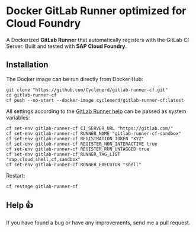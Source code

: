 # Docker GitLab Runner optimized for Cloud Foundry

A Dockerized **GitLab Runner** that automatically registers with the GitLab CI Server.
Built and tested with **SAP Cloud Foundry**.

## Installation

The Docker image can be run directly from Docker Hub:

```
git clone "https://github.com/Cyclenerd/gitlab-runner-cf.git"
cd gitlab-runner-cf
cf push --no-start --docker-image cyclenerd/gitlab-runner-cf:latest
```

All settings according to the [GitLab Runner help](https://docs.gitlab.com/runner/commands/README.html#gitlab-runner-register
) can be passed as system variables:

```
cf set-env gitlab-runner-cf CI_SERVER_URL "https://gitlab.com/"
cf set-env gitlab-runner-cf RUNNER_NAME "gitlab-runner-cf-sandbox"
cf set-env gitlab-runner-cf REGISTRATION_TOKEN "XYZ"
cf set-env gitlab-runner-cf REGISTER_NON_INTERACTIVE true
cf set-env gitlab-runner-cf REGISTER_RUN_UNTAGGED true
cf set-env gitlab-runner-cf RUNNER_TAG_LIST "sap,cloud,shell,cf,sandbox"
cf set-env gitlab-runner-cf RUNNER_EXECUTOR "shell"
```

Restart:

```
cf restage gitlab-runner-cf
```


## Help 👍

If you have found a bug or have any improvements, send me a pull request.